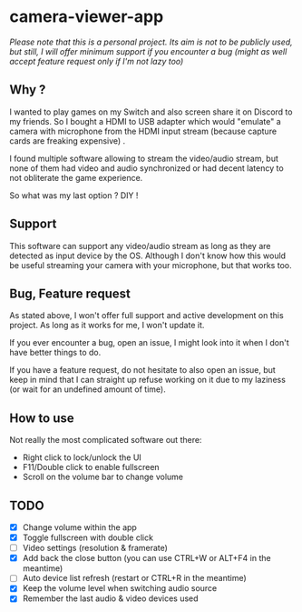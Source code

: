 # camera-viewer-app

*Please note that this is a personal project. Its aim is not to be publicly used, but still, I will offer minimum
support if you encounter a bug (might as well accept feature request only if I'm not lazy too)*

## Why ?

I wanted to play games on my Switch and also screen share it on Discord to my friends. So I bought a HDMI to USB adapter
which would "emulate" a camera with microphone from the HDMI input stream (because capture cards are freaking expensive)
.

I found multiple software allowing to stream the video/audio stream, but none of them had video and audio synchronized
or had decent latency to not obliterate the game experience.

So what was my last option ? DIY !

## Support

This software can support any video/audio stream as long as they are detected as input device by the OS. Although I
don't know how this would be useful streaming your camera with your microphone, but that works too.

## Bug, Feature request

As stated above, I won't offer full support and active development on this project. As long as it works for me, I won't
update it.

If you ever encounter a bug, open an issue, I might look into it when I don't have better things to do.

If you have a feature request, do not hesitate to also open an issue, but keep in mind that I can straight up refuse
working on it due to my laziness (or wait for an undefined amount of time).

## How to use

Not really the most complicated software out there:

- Right click to lock/unlock the UI
- F11/Double click to enable fullscreen
- Scroll on the volume bar to change volume

## TODO

- [x] Change volume within the app
- [x] Toggle fullscreen with double click
- [ ] Video settings (resolution & framerate)
- [x] Add back the close button (you can use CTRL+W or ALT+F4 in the meantime)
- [ ] Auto device list refresh (restart or CTRL+R in the meantime)
- [x] Keep the volume level when switching audio source
- [x] Remember the last audio & video devices used
